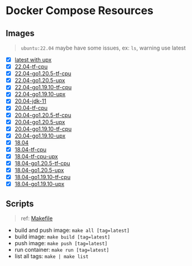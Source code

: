 # Docker Compose Resources

## Images

>`ubuntu:22.04` maybe have some issues, ex: `ls`, warning use latest

- [x] [latest with upx](./latest/Dockerfile)
- [x] [22.04-tf-cpu](./22.04-tf-cpu/Dockerfile)
- [x] [22.04-go1.20.5-tf-cpu](22.04-go1.20.5-tf-cpu/Dockerfile)
- [x] [22.04-go1.20.5-upx](22.04-go1.20.5-upx/Dockerfile)
- [x] [22.04-go1.19.10-tf-cpu](22.04-go1.19.10-tf-cpu/Dockerfile)
- [x] [22.04-go1.19.10-upx](22.04-go1.19.10-upx/Dockerfile)
- [x] [20.04-jdk-11](./20.04-jdk-11/Dockerfile)
- [x] [20.04-tf-cpu](./20.04-tf-cpu/Dockerfile)
- [x] [20.04-go1.20.5-tf-cpu](20.04-go1.20.5-tf-cpu/Dockerfile)
- [x] [20.04-go1.20.5-upx](20.04-go1.20.5-upx/Dockerfile)
- [x] [20.04-go1.19.10-tf-cpu](20.04-go1.19.10-tf-cpu/Dockerfile)
- [x] [20.04-go1.19.10-upx](20.04-go1.19.10-upx/Dockerfile)
- [x] [18.04](./18.04/Dockerfile)
- [x] [18.04-tf-cpu](./18.04-tf-cpu/Dockerfile)
- [x] [18.04-tf-cpu-upx](./18.04-tf-cpu-upx/Dockerfile)
- [x] [18.04-go1.20.5-tf-cpu](18.04-go1.20.5-tf-cpu/Dockerfile)
- [x] [18.04-go1.20.5-upx](18.04-go1.20.5-upx/Dockerfile)
- [x] [18.04-go1.19.10-tf-cpu](18.04-go1.19.10-tf-cpu/Dockerfile)
- [x] [18.04-go1.19.10-upx](./18.04-go1.19.10-upx/Dockerfile)

## Scripts

>ref: [Makefile](./Makefile)

- build and push image: `make all [tag=latest]`
- build image: `make build [tag=latest]`
- push image: `make push [tag=latest]`
- run container: `make run [tag=latest]`
- list all tags: `make | make list`
